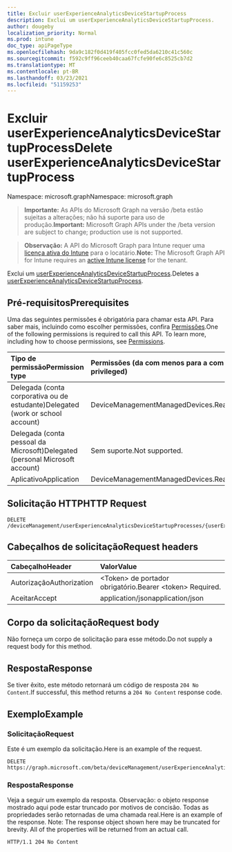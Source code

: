 ```yaml
---
title: Excluir userExperienceAnalyticsDeviceStartupProcess
description: Exclui um userExperienceAnalyticsDeviceStartupProcess.
author: dougeby
localization_priority: Normal
ms.prod: intune
doc_type: apiPageType
ms.openlocfilehash: 9da9c182f0d419f405fcc0fed5da6210c41c560c
ms.sourcegitcommit: f592c9ff96ceeb40caa67fcfe90fe6c8525cb7d2
ms.translationtype: MT
ms.contentlocale: pt-BR
ms.lasthandoff: 03/23/2021
ms.locfileid: "51159253"
---
```

# <a name="delete-userexperienceanalyticsdevicestartupprocess"></a><span data-ttu-id="559aa-103">Excluir userExperienceAnalyticsDeviceStartupProcess</span><span class="sxs-lookup"><span data-stu-id="559aa-103">Delete userExperienceAnalyticsDeviceStartupProcess</span></span>

<span data-ttu-id="559aa-104">Namespace: microsoft.graph</span><span class="sxs-lookup"><span data-stu-id="559aa-104">Namespace: microsoft.graph</span></span>

> <span data-ttu-id="559aa-105">**Importante:** As APIs do Microsoft Graph na versão /beta estão sujeitas a alterações; não há suporte para uso de produção.</span><span class="sxs-lookup"><span data-stu-id="559aa-105">**Important:** Microsoft Graph APIs under the /beta version are subject to change; production use is not supported.</span></span>

> <span data-ttu-id="559aa-106">**Observação:** A API do Microsoft Graph para Intune requer uma [licença ativa do Intune](https://go.microsoft.com/fwlink/?linkid=839381) para o locatário.</span><span class="sxs-lookup"><span data-stu-id="559aa-106">**Note:** The Microsoft Graph API for Intune requires an [active Intune license](https://go.microsoft.com/fwlink/?linkid=839381) for the tenant.</span></span>

<span data-ttu-id="559aa-107">Exclui um [userExperienceAnalyticsDeviceStartupProcess](../resources/intune-devices-userexperienceanalyticsdevicestartupprocess.md).</span><span class="sxs-lookup"><span data-stu-id="559aa-107">Deletes a [userExperienceAnalyticsDeviceStartupProcess](../resources/intune-devices-userexperienceanalyticsdevicestartupprocess.md).</span></span>

## <a name="prerequisites"></a><span data-ttu-id="559aa-108">Pré-requisitos</span><span class="sxs-lookup"><span data-stu-id="559aa-108">Prerequisites</span></span>
<span data-ttu-id="559aa-p101">Uma das seguintes permissões é obrigatória para chamar esta API. Para saber mais, incluindo como escolher permissões, confira [Permissões](/graph/permissions-reference).</span><span class="sxs-lookup"><span data-stu-id="559aa-p101">One of the following permissions is required to call this API. To learn more, including how to choose permissions, see [Permissions](/graph/permissions-reference).</span></span>

|<span data-ttu-id="559aa-111">Tipo de permissão</span><span class="sxs-lookup"><span data-stu-id="559aa-111">Permission type</span></span>|<span data-ttu-id="559aa-112">Permissões (da com menos para a com mais privilégios)</span><span class="sxs-lookup"><span data-stu-id="559aa-112">Permissions (from least to most privileged)</span></span>|
|:---|:---|
|<span data-ttu-id="559aa-113">Delegada (conta corporativa ou de estudante)</span><span class="sxs-lookup"><span data-stu-id="559aa-113">Delegated (work or school account)</span></span>|<span data-ttu-id="559aa-114">DeviceManagementManagedDevices.ReadWrite.All</span><span class="sxs-lookup"><span data-stu-id="559aa-114">DeviceManagementManagedDevices.ReadWrite.All</span></span>|
|<span data-ttu-id="559aa-115">Delegada (conta pessoal da Microsoft)</span><span class="sxs-lookup"><span data-stu-id="559aa-115">Delegated (personal Microsoft account)</span></span>|<span data-ttu-id="559aa-116">Sem suporte.</span><span class="sxs-lookup"><span data-stu-id="559aa-116">Not supported.</span></span>|
|<span data-ttu-id="559aa-117">Aplicativo</span><span class="sxs-lookup"><span data-stu-id="559aa-117">Application</span></span>|<span data-ttu-id="559aa-118">DeviceManagementManagedDevices.ReadWrite.All</span><span class="sxs-lookup"><span data-stu-id="559aa-118">DeviceManagementManagedDevices.ReadWrite.All</span></span>|

## <a name="http-request"></a><span data-ttu-id="559aa-119">Solicitação HTTP</span><span class="sxs-lookup"><span data-stu-id="559aa-119">HTTP Request</span></span>
<!-- {
  "blockType": "ignored"
}
-->
``` http
DELETE /deviceManagement/userExperienceAnalyticsDeviceStartupProcesses/{userExperienceAnalyticsDeviceStartupProcessId}
```

## <a name="request-headers"></a><span data-ttu-id="559aa-120">Cabeçalhos de solicitação</span><span class="sxs-lookup"><span data-stu-id="559aa-120">Request headers</span></span>
|<span data-ttu-id="559aa-121">Cabeçalho</span><span class="sxs-lookup"><span data-stu-id="559aa-121">Header</span></span>|<span data-ttu-id="559aa-122">Valor</span><span class="sxs-lookup"><span data-stu-id="559aa-122">Value</span></span>|
|:---|:---|
|<span data-ttu-id="559aa-123">Autorização</span><span class="sxs-lookup"><span data-stu-id="559aa-123">Authorization</span></span>|<span data-ttu-id="559aa-124">&lt;Token&gt; de portador obrigatório.</span><span class="sxs-lookup"><span data-stu-id="559aa-124">Bearer &lt;token&gt; Required.</span></span>|
|<span data-ttu-id="559aa-125">Aceitar</span><span class="sxs-lookup"><span data-stu-id="559aa-125">Accept</span></span>|<span data-ttu-id="559aa-126">application/json</span><span class="sxs-lookup"><span data-stu-id="559aa-126">application/json</span></span>|

## <a name="request-body"></a><span data-ttu-id="559aa-127">Corpo da solicitação</span><span class="sxs-lookup"><span data-stu-id="559aa-127">Request body</span></span>
<span data-ttu-id="559aa-128">Não forneça um corpo de solicitação para esse método.</span><span class="sxs-lookup"><span data-stu-id="559aa-128">Do not supply a request body for this method.</span></span>

## <a name="response"></a><span data-ttu-id="559aa-129">Resposta</span><span class="sxs-lookup"><span data-stu-id="559aa-129">Response</span></span>
<span data-ttu-id="559aa-130">Se tiver êxito, este método retornará um código de resposta `204 No Content`.</span><span class="sxs-lookup"><span data-stu-id="559aa-130">If successful, this method returns a `204 No Content` response code.</span></span>

## <a name="example"></a><span data-ttu-id="559aa-131">Exemplo</span><span class="sxs-lookup"><span data-stu-id="559aa-131">Example</span></span>

### <a name="request"></a><span data-ttu-id="559aa-132">Solicitação</span><span class="sxs-lookup"><span data-stu-id="559aa-132">Request</span></span>
<span data-ttu-id="559aa-133">Este é um exemplo da solicitação.</span><span class="sxs-lookup"><span data-stu-id="559aa-133">Here is an example of the request.</span></span>
``` http
DELETE https://graph.microsoft.com/beta/deviceManagement/userExperienceAnalyticsDeviceStartupProcesses/{userExperienceAnalyticsDeviceStartupProcessId}
```

### <a name="response"></a><span data-ttu-id="559aa-134">Resposta</span><span class="sxs-lookup"><span data-stu-id="559aa-134">Response</span></span>
<span data-ttu-id="559aa-p102">Veja a seguir um exemplo da resposta. Observação: o objeto response mostrado aqui pode estar truncado por motivos de concisão. Todas as propriedades serão retornadas de uma chamada real.</span><span class="sxs-lookup"><span data-stu-id="559aa-p102">Here is an example of the response. Note: The response object shown here may be truncated for brevity. All of the properties will be returned from an actual call.</span></span>
``` http
HTTP/1.1 204 No Content
```




